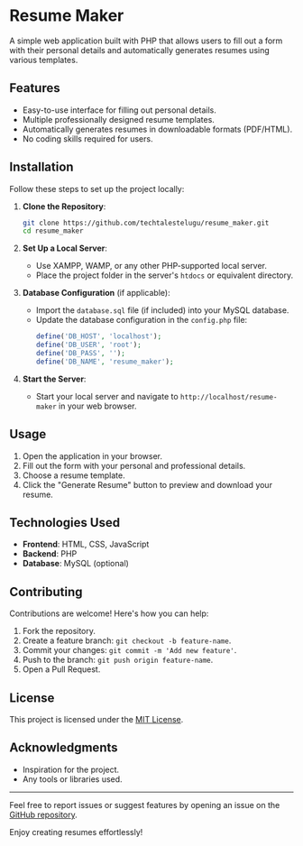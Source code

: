 # Resume Maker

A simple web application built with PHP that allows users to fill out a form with their personal details and automatically generates resumes using various templates.

## Features

- Easy-to-use interface for filling out personal details.
- Multiple professionally designed resume templates.
- Automatically generates resumes in downloadable formats (PDF/HTML).
- No coding skills required for users.

## Installation

Follow these steps to set up the project locally:

1. **Clone the Repository**:
   ```bash
   git clone https://github.com/techtalestelugu/resume_maker.git
   cd resume_maker
   ```

2. **Set Up a Local Server**:
   - Use XAMPP, WAMP, or any other PHP-supported local server.
   - Place the project folder in the server's `htdocs` or equivalent directory.

3. **Database Configuration** (if applicable):
   - Import the `database.sql` file (if included) into your MySQL database.
   - Update the database configuration in the `config.php` file:
     ```php
     define('DB_HOST', 'localhost');
     define('DB_USER', 'root');
     define('DB_PASS', '');
     define('DB_NAME', 'resume_maker');
     ```

4. **Start the Server**:
   - Start your local server and navigate to `http://localhost/resume-maker` in your web browser.

## Usage

1. Open the application in your browser.
2. Fill out the form with your personal and professional details.
3. Choose a resume template.
4. Click the "Generate Resume" button to preview and download your resume.

## Technologies Used

- **Frontend**: HTML, CSS, JavaScript
- **Backend**: PHP
- **Database**: MySQL (optional)

## Contributing

Contributions are welcome! Here's how you can help:

1. Fork the repository.
2. Create a feature branch: `git checkout -b feature-name`.
3. Commit your changes: `git commit -m 'Add new feature'`.
4. Push to the branch: `git push origin feature-name`.
5. Open a Pull Request.

## License

This project is licensed under the [MIT License](LICENSE).

## Acknowledgments

- Inspiration for the project.
- Any tools or libraries used.

---

Feel free to report issues or suggest features by opening an issue on the [GitHub repository](https://github.com/techtalestelugu/resume-maker).

Enjoy creating resumes effortlessly!
